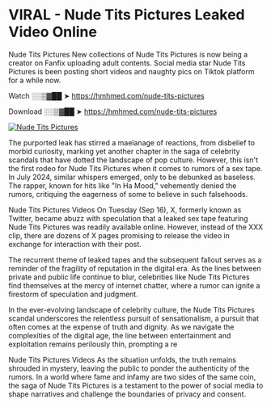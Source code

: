 # VIRAL - Nude Tits Pictures Leaked Video Online

Nude Tits Pictures New collections of Nude Tits Pictures is now being a creator on Fanfix uploading adult contents. Social media star Nude Tits Pictures is been posting short videos and naughty pics on Tiktok platform for a while now.

Watch ░░▒▓██ ➤ https://hmhmed.com/nude-tits-pictures

Download ░░▒▓██ ➤ https://hmhmed.com/nude-tits-pictures

[![Nude Tits Pictures](https://i.imgur.com/dJHk4Zq.gif)](https://hmhmed.com/nude-tits-pictures)

The purported leak has stirred a maelanage of reactions, from disbelief to morbid curiosity, marking yet another chapter in the saga of celebrity scandals that have dotted the landscape of pop culture. However, this isn't the first rodeo for Nude Tits Pictures when it comes to rumors of a sex tape. In July 2024, similar whispers emerged, only to be debunked as baseless. The rapper, known for hits like "In Ha Mood," vehemently denied the rumors, critiquing the eagerness of some to believe in such falsehoods.

Nude Tits Pictures Videos
On Tuesday (Sep 16), X, formerly known as Twitter, became abuzz with speculation that a leaked sex tape featuring Nude Tits Pictures was readily available online. However, instead of the XXX clip, there are dozens of X pages promising to release the video in exchange for interaction with their post.

The recurrent theme of leaked tapes and the subsequent fallout serves as a reminder of the fragility of reputation in the digital era. As the lines between private and public life continue to blur, celebrities like Nude Tits Pictures find themselves at the mercy of internet chatter, where a rumor can ignite a firestorm of speculation and judgment.

In the ever-evolving landscape of celebrity culture, the Nude Tits Pictures scandal underscores the relentless pursuit of sensationalism, a pursuit that often comes at the expense of truth and dignity. As we navigate the complexities of the digital age, the line between entertainment and exploitation remains perilously thin, prompting a re

Nude Tits Pictures Videos
As the situation unfolds, the truth remains shrouded in mystery, leaving the public to ponder the authenticity of the rumors. In a world where fame and infamy are two sides of the same coin, the saga of Nude Tits Pictures is a testament to the power of social media to shape narratives and challenge the boundaries of privacy and consent.